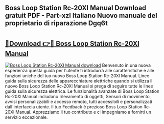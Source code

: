 ## Boss Loop Station Rc-20Xl Manual Download gratuit PDF - Part-xzI Italiano Nuovo manuale del proprietario di riparazione Dgq6t

# <h2><a href="http://df9my4w.blite.top/?on=Boss+Loop+Station+Rc-20Xl+Manual">🔗Download 👉🔴 Boss Loop Station Rc-20Xl Manual</a></h2>

[![Boss Loop Station Rc-20Xl Manual download](https://i.imgur.com/lujVjoI.png)](http://df9my4w.blite.top/?on=Boss+Loop+Station+Rc-20Xl+Manual)
Benvenuto in una nuova esperienza questa guida per l'utente ti introdurrà alle caratteristiche e alle funzioni uniche del tuo nuovo Boss Loop Station Rc-20Xl Manual. Linee guida sulla sicurezza delle apparecchiature elettriche quando si utilizza il nuovo Boss Loop Station Rc-20Xl Manual si prega di seguire tutte le linee guida sulla sicurezza elettrica. Le funzionalità avanzate di Boss Loop Station Rc-20Xl Manual includono rilevamento di oggetti, Sensori di movimento, avvisi personalizzabili e accesso remoto, tutti accessibili e personalizzati dall'interfaccia utente. Il tuo Feedback è prezioso Boss Loop Station Rc-20Xl Manual. Apprezziamo il tuo contributo e ci impegniamo a fornirti un servizio eccezionale.
